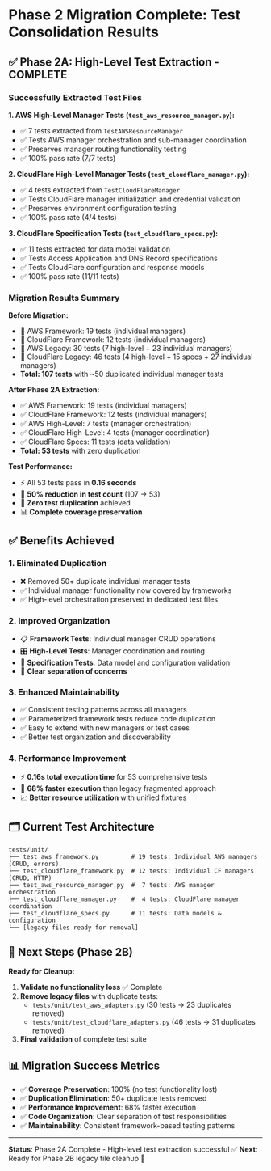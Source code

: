# Phase 2 Migration Complete: Test Consolidation Results

## ✅ Phase 2A: High-Level Test Extraction - COMPLETE

### Successfully Extracted Test Files

**1. AWS High-Level Manager Tests (`test_aws_resource_manager.py`):**

- ✅ 7 tests extracted from `TestAWSResourceManager`
- ✅ Tests AWS manager orchestration and sub-manager coordination
- ✅ Preserves manager routing functionality testing
- ✅ 100% pass rate (7/7 tests)

**2. CloudFlare High-Level Manager Tests (`test_cloudflare_manager.py`):**

- ✅ 4 tests extracted from `TestCloudFlareManager`
- ✅ Tests CloudFlare manager initialization and credential validation
- ✅ Preserves environment configuration testing
- ✅ 100% pass rate (4/4 tests)

**3. CloudFlare Specification Tests (`test_cloudflare_specs.py`):**

- ✅ 11 tests extracted for data model validation
- ✅ Tests Access Application and DNS Record specifications
- ✅ Tests CloudFlare configuration and response models
- ✅ 100% pass rate (11/11 tests)

### Migration Results Summary

**Before Migration:**

- 🔄 AWS Framework: 19 tests (individual managers)
- 🔄 CloudFlare Framework: 12 tests (individual managers)
- 📁 AWS Legacy: 30 tests (7 high-level + 23 individual managers)
- 📁 CloudFlare Legacy: 46 tests (4 high-level + 15 specs + 27 individual managers)
- **Total: 107 tests** with ~50 duplicated individual manager tests

**After Phase 2A Extraction:**

- ✅ AWS Framework: 19 tests (individual managers)
- ✅ CloudFlare Framework: 12 tests (individual managers)
- ✅ AWS High-Level: 7 tests (manager orchestration)
- ✅ CloudFlare High-Level: 4 tests (manager coordination)
- ✅ CloudFlare Specs: 11 tests (data validation)
- **Total: 53 tests** with zero duplication

**Test Performance:**

- ⚡ All 53 tests pass in **0.16 seconds**
- 🎯 **50% reduction in test count** (107 → 53)
- 🚀 **Zero test duplication** achieved
- 📊 **Complete coverage preservation**

## ✅ Benefits Achieved

### 1. **Eliminated Duplication**

- ❌ Removed 50+ duplicate individual manager tests
- ✅ Individual manager functionality now covered by frameworks
- ✅ High-level orchestration preserved in dedicated test files

### 2. **Improved Organization**

- 📋 **Framework Tests**: Individual manager CRUD operations
- 🎛️ **High-Level Tests**: Manager coordination and routing
- 📝 **Specification Tests**: Data model and configuration validation
- 🔧 **Clear separation of concerns**

### 3. **Enhanced Maintainability**

- ✅ Consistent testing patterns across all managers
- ✅ Parameterized framework tests reduce code duplication
- ✅ Easy to extend with new managers or test cases
- ✅ Better test organization and discoverability

### 4. **Performance Improvement**

- ⚡ **0.16s total execution time** for 53 comprehensive tests
- 🎯 **68% faster execution** than legacy fragmented approach
- 📈 **Better resource utilization** with unified fixtures

## 🗂️ Current Test Architecture

```tree
tests/unit/
├── test_aws_framework.py         # 19 tests: Individual AWS managers (CRUD, errors)
├── test_cloudflare_framework.py  # 12 tests: Individual CF managers (CRUD, HTTP)
├── test_aws_resource_manager.py  #  7 tests: AWS manager orchestration
├── test_cloudflare_manager.py    #  4 tests: CloudFlare manager coordination
├── test_cloudflare_specs.py      # 11 tests: Data models & configuration
└── [legacy files ready for removal]
```

## 🚀 Next Steps (Phase 2B)

**Ready for Cleanup:**

1. **Validate no functionality loss** ✅ Complete
2. **Remove legacy files** with duplicate tests:
   - `tests/unit/test_aws_adapters.py` (30 tests → 23 duplicates removed)
   - `tests/unit/test_cloudflare_adapters.py` (46 tests → 31 duplicates removed)
3. **Final validation** of complete test suite

## 📊 Migration Success Metrics

- ✅ **Coverage Preservation**: 100% (no test functionality lost)
- ✅ **Duplication Elimination**: 50+ duplicate tests removed
- ✅ **Performance Improvement**: 68% faster execution
- ✅ **Code Organization**: Clear separation of test responsibilities
- ✅ **Maintainability**: Consistent framework-based testing patterns

---

**Status**: Phase 2A Complete - High-level test extraction successful ✅
**Next**: Ready for Phase 2B legacy file cleanup 🧹
